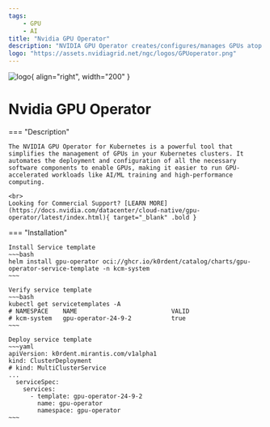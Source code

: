```yaml
---
tags:
    - GPU 
    - AI
title: "Nvidia GPU Operator"
description: "NVIDIA GPU Operator creates/configures/manages GPUs atop Kubernetes."
logo: "https://assets.nvidiagrid.net/ngc/logos/GPUoperator.png"
---
```

![logo](https://assets.nvidiagrid.net/ngc/logos/GPUoperator.png){ align="right", width="200" }
# Nvidia GPU Operator

=== "Description"

    The NVIDIA GPU Operator for Kubernetes is a powerful tool that simplifies the management of GPUs in your Kubernetes clusters. It automates the deployment and configuration of all the necessary software components to enable GPUs, making it easier to run GPU-accelerated workloads like AI/ML training and high-performance computing.

    <br>
    Looking for Commercial Support? [LEARN MORE](https://docs.nvidia.com/datacenter/cloud-native/gpu-operator/latest/index.html){ target="_blank" .bold }

=== "Installation"

    Install Service template
    ~~~bash
    helm install gpu-operator oci://ghcr.io/k0rdent/catalog/charts/gpu-operator-service-template -n kcm-system
    ~~~

    Verify service template
    ~~~bash
    kubectl get servicetemplates -A
    # NAMESPACE    NAME                          VALID
    # kcm-system   gpu-operator-24-9-2           true
    ~~~

    Deploy service template
    ~~~yaml
    apiVersion: k0rdent.mirantis.com/v1alpha1
    kind: ClusterDeployment
    # kind: MultiClusterService
    ...
      serviceSpec:
        services:
          - template: gpu-operator-24-9-2
            name: gpu-operator
            namespace: gpu-operator
    ~~~